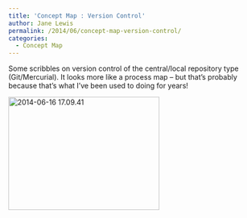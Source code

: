 ```yaml
---
title: 'Concept Map : Version Control'
author: Jane Lewis
permalink: /2014/06/concept-map-version-control/
categories:
  - Concept Map
---
```

Some scribbles on version control of the central/local repository type (Git/Mercurial). It looks more like a process map &#8211; but that&#8217;s probably because that&#8217;s what I&#8217;ve been used to doing for years!

[<img class="alignnone size-medium wp-image-7668" alt="2014-06-16 17.09.41" src="http://files.software-carpentry.org/training-course/2014/06/2014-06-16-17.09.41-300x225.jpg" width="300" height="225" />][1]

 [1]: http://files.software-carpentry.org/training-course/2014/06/2014-06-16-17.09.41.jpg
